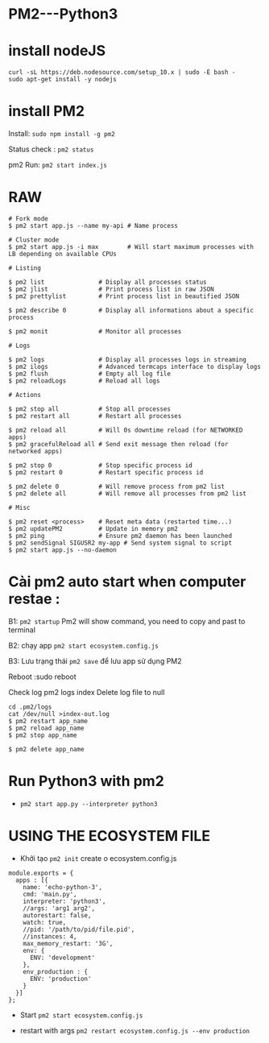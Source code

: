 # PM2---Python3


# install nodeJS

```
curl -sL https://deb.nodesource.com/setup_10.x | sudo -E bash -
sudo apt-get install -y nodejs
```

# install PM2

Install: ```sudo npm install -g pm2```

Status check : ```pm2 status```

pm2 Run: ```pm2 start index.js```


# RAW

```
# Fork mode
$ pm2 start app.js --name my-api # Name process

# Cluster mode
$ pm2 start app.js -i max        # Will start maximum processes with LB depending on available CPUs

# Listing

$ pm2 list               # Display all processes status
$ pm2 jlist              # Print process list in raw JSON
$ pm2 prettylist         # Print process list in beautified JSON

$ pm2 describe 0         # Display all informations about a specific process

$ pm2 monit              # Monitor all processes

# Logs

$ pm2 logs               # Display all processes logs in streaming
$ pm2 ilogs              # Advanced termcaps interface to display logs
$ pm2 flush              # Empty all log file
$ pm2 reloadLogs         # Reload all logs

# Actions

$ pm2 stop all           # Stop all processes
$ pm2 restart all        # Restart all processes

$ pm2 reload all         # Will 0s downtime reload (for NETWORKED apps)
$ pm2 gracefulReload all # Send exit message then reload (for networked apps)

$ pm2 stop 0             # Stop specific process id
$ pm2 restart 0          # Restart specific process id

$ pm2 delete 0           # Will remove process from pm2 list
$ pm2 delete all         # Will remove all processes from pm2 list

# Misc

$ pm2 reset <process>    # Reset meta data (restarted time...)
$ pm2 updatePM2          # Update in memory pm2
$ pm2 ping               # Ensure pm2 daemon has been launched
$ pm2 sendSignal SIGUSR2 my-app # Send system signal to script
$ pm2 start app.js --no-daemon
```


# Cài pm2 auto start when computer restae :  

B1: ```pm2 startup``` Pm2 will show command, you need to copy and past to terminal

B2: chạy app ```pm2 start ecosystem.config.js```

B3: Lưu trạng thái ```pm2 save``` để lưu app sử dụng PM2

Reboot :sudo reboot

Check log pm2 logs index Delete log file to null

```
cd .pm2/logs
cat /dev/null >index-out.log
$ pm2 restart app_name
$ pm2 reload app_name 
$ pm2 stop app_name

$ pm2 delete app_name
```

# Run Python3 with pm2

- ```pm2 start app.py --interpreter python3```


# USING THE ECOSYSTEM FILE

 - Khởi tạo ```pm2 init``` create o ecosystem.config.js

```
module.exports = {
  apps : [{
    name: 'echo-python-3',
    cmd: 'main.py',
    interpreter: 'python3',
    //args: 'arg1 arg2',
    autorestart: false,
    watch: true,
    //pid: '/path/to/pid/file.pid',
    //instances: 4,
    max_memory_restart: '3G',
    env: {
      ENV: 'development'
    },
    env_production : {
      ENV: 'production'
    }
  }]
};
```

- Start ```pm2 start ecosystem.config.js```

- restart with args ```pm2 restart ecosystem.config.js --env production```
